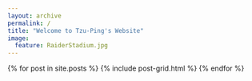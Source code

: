 ```yaml
---
layout: archive
permalink: /
title: "Welcome to Tzu-Ping's Website"
image:
  feature: RaiderStadium.jpg
---
```


<div class="tiles">
{% for post in site.posts %}
	{% include post-grid.html %}
{% endfor %}
</div><!-- /.tiles -->
